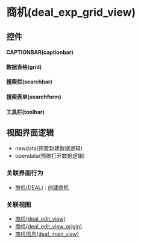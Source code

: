 # 商机(deal_exp_grid_view)  <!-- {docsify-ignore-all} -->



## 控件
#### CAPTIONBAR(captionbar)
#### 数据表格(grid)
#### 搜索栏(searchbar)
#### 搜索表单(searchform)
#### 工具栏(toolbar)

## 视图界面逻辑
  * newdata(预置新建数据逻辑)
  * opendata(预置打开数据逻辑)


### 关联界面行为
  * [商机(DEAL)](module/crm/deal) : [创建商机](module/crm/deal#界面行为)

### 关联视图
  * [商机(deal_edit_view)](app/view/deal_edit_view)
  * [商机(deal_edit_view_origin)](app/view/deal_edit_view_origin)
  * [商机信息(deal_main_view)](app/view/deal_main_view)

<script>
 const { createApp } = Vue
  createApp({
    data() {
      return {

      }
    }
  }).use(ElementPlus).mount('#app')
</script>